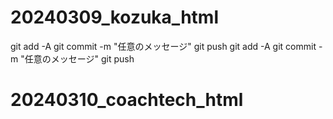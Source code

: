 # 20240309_kozuka_html
git add -A
git commit -m "任意のメッセージ"
git push
git add -A
git commit -m "任意のメッセージ"
git push
# 20240310_coachtech_html
